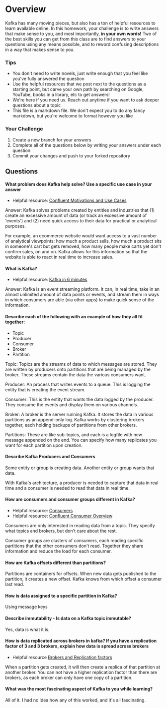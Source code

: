 # Overview

Kafka has many moving pieces, but also has a ton of helpful resources to learn available online. In this homework, your
challenge is to write answers that make sense to you, and most importantly, **in your own words!**
Two of the best skills you can get from this class are to find answers to your questions using any means possible, and to
reword confusing descriptions in a way that makes sense to you. 

### Tips
* You don't need to write novels, just write enough that you feel like you've fully answered the question
* Use the helpful resources that we post next to the questions as a starting point, but carve your own path by searching on Google, YouTube, books in a library, etc to get answers!
* We're here if you need us. Reach out anytime if you want to ask deeper questions about a topic 
* This file is a markdown file. We don't expect you to do any fancy markdown, but you're welcome to format however you like

### Your Challenge
1. Create a new branch for your answers 
2. Complete all of the questions below by writing your answers under each question
3. Commit your changes and push to your forked repository

## Questions
#### What problem does Kafka help solve? Use a specific use case in your answer 
* Helpful resource: [Confluent Motivations and Use Cases](https://youtu.be/BsojaA1XnpM)

Answer: Kafka solves problems created by entities and industries that (1) create an excessive amount of data (or track an excessive amount of 'events') and (2) need quick access to their data for practical or analytical purposes.

For example, an ecommerce website would want access to a vast number of analytical viewpoints: how much a product sells, how much a product sits in someone's cart but gets removed, how many people make carts yet don't confirm sales, on and on. Kafka allows for this information so that the website is able to react in real time to increase sales.

#### What is Kafka?
* Helpful resource: [Kafka in 6 minutes](https://youtu.be/Ch5VhJzaoaI) 

Answer: Kafka is an event streaming platform. It can, in real time, take in an almost unlimited amount of data points or events, and stream them in ways in which consumers are able (via other apps) to make quick sense of the information. 

#### Describe each of the following with an example of how they all fit together: 
 * Topic
 * Producer
 * Consumer 
 * Broker
 * Partition

Topic: Topics are the streams of data to which messages are stored. They are written by producers onto partitions that are being managed by the broker. These streams contain the data the various consumers want.

Producer: An process that writes events to a queue. This is logging the entity that is creating the event stream.

Consumer: This is the entity that wants the data logged by the producer. They consume the events and display them on various channels.

Broker: A broker is the server running Kafka. It stores the data in various partitions as an append-only log. Kafka works by clustering brokers together, each holding backups of partitions from other brokers.

Partitions: These are like sub-topics, and each is a logfile with new message appended on the end. You can specify how many replicates you want for each partition upon creation.

#### Describe Kafka Producers and Consumers

Some entity or group is creating data. Another entity or group wants that data.

With Kafka's architecture, a producer is needed to capture that data in real time and a consumer is needed to read that data in real time.

#### How are consumers and consumer groups different in Kafka? 
* Helpful resource: [Consumers](https://youtu.be/lAdG16KaHLs)
* Helpful resource: [Confluent Consumer Overview](https://youtu.be/Z9g4jMQwog0)

Consumers are only interested in reading data from a topic. They specify what topics and brokers, but don't care about the rest.

Consumer groups are clusters of consumers, each reading specific partitions that the other consumers don't read. Together they share information and reduce the load for each consumer.

#### How are Kafka offsets different than partitions? 

Partitions are containers for offsets. When new data gets published to the partition, it creates a new offset. Kafka knows from which offset a consumer last read.

#### How is data assigned to a specific partition in Kafka? 

Using message keys

#### Describe immutability - Is data on a Kafka topic immutable? 

Yes, data is what it is.

#### How is data replicated across brokers in kafka? If you have a replication factor of 3 and 3 brokers, explain how data is spread across brokers
* Helpful resource [Brokers and Replication factors](https://youtu.be/ZOU7PJWZU9w)

When a partition gets created, it will then create a replica of that partition at another broker. You can not have a higher replication factor than there are brokers, as each broker can only have one copy of a partition.

#### What was the most fascinating aspect of Kafka to you while learning? 

All of it. I had no idea how any of this worked, and it's all fascinating.